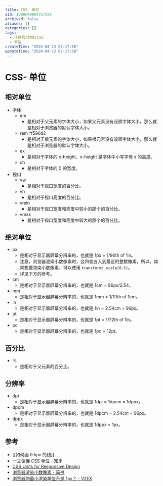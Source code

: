 ```yaml
---
title: CSS- 单位
uid: 1688849860757559
archived: false
aliases: []
categories: []
tags:
  - 计算机/前端/CSS
  - 单位
createTime: "2024-04-23 07:17:50"
updateTime: "2024-04-23 07:17:50"
---
```


# CSS- 单位

## 相对单位

- 字体
  - em
    - 是相对于父元素的字体大小，如果父元素没有设置字体大小，那么就是相对于浏览器的默认字体大小。
  - rem ^f590d2
    - 是相对于根元素的字体大小，如果根元素没有设置字体大小，那么就是相对于浏览器的默认字体大小。
  - ex
    - 是相对于字体的 x-height，x-height 是字体中小写字母 x 的高度。
  - ch
    - 是相对于字体的 0 的宽度。
- 视口
  - vw
    - 是相对于视口宽度的百分比。
  - vh
    - 是相对于视口高度的百分比。
  - vmin
    - 是相对于视口宽度和高度中较小的那个的百分比。
  - vmax
    - 是相对于视口宽度和高度中较大的那个的百分比。

## 绝对单位

- px
  - 是相对于显示器屏幕分辨率的，也就是 1px = 1/96th of 1in。
  - 注意，浏览器渲染小数像素时，会四舍五入到最近的整数像素，所以，如果想要渲染小数像素，可以使用 `transform: scale(0.5)`。
  - 详见下方的参考。
- cm
  - 是相对于显示器屏幕分辨率的，也就是 1cm = 96px/2.54。
- mm
  - 是相对于显示器屏幕分辨率的，也就是 1mm = 1/10th of 1cm。
- in
  - 是相对于显示器屏幕分辨率的，也就是 1in = 2.54cm = 96px。
- pt
  - 是相对于显示器屏幕分辨率的，也就是 1pt = 1/72th of 1in。
- pc
  - 是相对于显示器屏幕分辨率的，也就是 1pc = 12pt。

## 百分比

- %
  - 是相对于父元素的百分比。

## 分辨率

- dpi
  - 是相对于显示器屏幕分辨率的，也就是 1dpi = 1dpcm = 1dppx。
- dpcm
  - 是相对于显示器屏幕分辨率的，也就是 1dpcm = 2.54cm = 96px。
- dppx
  - 是相对于显示器屏幕分辨率的，也就是 1dppx = 1px。

## 参考

- [[如何画 0.5px 的线]]
- [一文读懂 CSS 单位 - 知乎](https://zhuanlan.zhihu.com/p/440269115)
- [CSS Units for Responsive Design](https://www.sitepoint.com/css-units-responsive-design-why-its-still-a-big-deal/)
- [浏览器渲染小数像素 - 简书](https://www.jianshu.com/p/e2a801e0347f)
- [浏览器的最小渲染单位不是 1px？ - V2EX](https://v2ex.com/t/760925)
